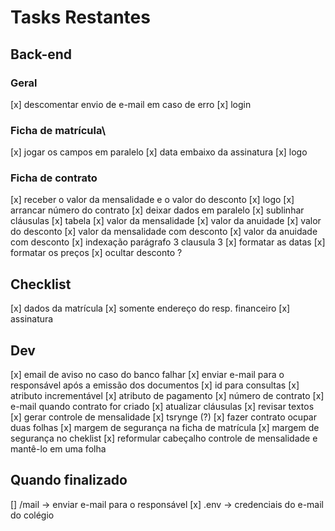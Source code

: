 # Tasks Restantes

## Back-end
### Geral
[x] descomentar envio de e-mail em caso de erro
[x] login
### Ficha de matrícula\
[x] jogar os campos em paralelo
[x] data embaixo da assinatura
[x] logo
### Ficha de contrato
[x] receber o valor da mensalidade e o valor do desconto
[x] logo
[x] arrancar número do contrato
[x] deixar dados em paralelo
[x] sublinhar cláusulas
[x] tabela
    [x] valor da mensalidade
    [x] valor da anuidade
    [x] valor do desconto
    [x] valor da mensalidade com desconto
    [x] valor da anuidade com desconto
[x] indexação parágrafo 3 clausula 3
[x] formatar as datas
[x] formatar os preços
[x] ocultar desconto ?
## Checklist
[x] dados da matrícula
    [x] somente endereço do resp. financeiro
[x] assinatura
## Dev
[x] email de aviso no caso do banco falhar
[x] enviar e-mail para o responsável após a emissão dos documentos
[x] id para consultas
[x] atributo incrementável
[x] atributo de pagamento
[x] número de contrato
[x] e-mail quando contrato for criado
[x] atualizar cláusulas
[x] revisar textos
[x] gerar controle de mensalidade
[x] tsrynge (?)
[x] fazer contrato ocupar duas folhas
[x] margem de segurança na ficha de matrícula
[x] margem de segurança no cheklist
[x] reformular cabeçalho controle de mensalidade e mantê-lo em uma folha
## Quando finalizado
[] /mail -> enviar e-mail para o responsável
[x] .env -> credenciais do e-mail do colégio
